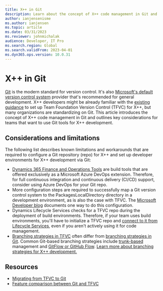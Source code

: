 ```yaml
---
title: X++ in Git
description: Learn about the concept of X++ code management in Git and outlines key considerations for teams that want to use Git tools for X++ development.
author: ianjensenisme
ms.author: ianjensen
ms.topic: article
ms.date: 03/31/2023
ms.reviewer: johnmichalak
audience: Developer, IT Pro
ms.search.region: Global
ms.search.validFrom: 2023-04-01
ms.dyn365.ops.version: 10.0.31
---
```


# X++ in Git

[Git](/devops/develop/git/what-is-git) is the modern standard for version control. It's also [Microsoft's default version control system](/azure/devops/repos/tfvc/comparison-git-tfvc?view=azure-devops&preserve-view=true#which-version-control-system-should-i-use) provider that's recommended for general development. X++ developers might be already familiar with the [existing guidance](version-control-metadata-navigation.md) to set up Team Foundation Version Control (TFVC) for X++, but many organizations are standardizing on Git. This article introduces the concept of X++ code management in Git and outlines key considerations for teams that want to use Git tools for X++ development.

## Considerations and limitations

The following list describes known limitations and workarounds that are required to configure a Git repository (repo) for X++ and set up developer environments for X++ development via Git:

- [Dynamics 365 Finance and Operations Tools](https://marketplace.visualstudio.com/items?itemName=Dyn365FinOps.dynamics365-finops-tools) are build tools that are offered exclusively as a Microsoft Azure DevOps extension. Therefore, for full continuous integration and continuous delivery (CI/CD) support, consider using Azure DevOps for your Git repo.
- More configuration steps are required to successfully map a Git version control system to the PackagesLocalDirectory directory in a development environment, as is also the case with TFVC. The [Microsoft Developer blog](https://devblogs.microsoft.com/ise/xpp-and-git/) documents one way to do this configuration.
- Dynamics Lifecycle Services checks for a TFVC repo during the deployment of build environments. Therefore, if your team uses build environments, you'll have to initialize a TFVC repo and [connect to it from Lifecycle Services](../perf-test/continuous-build-test-automation.md#azure-devops-credential-setup-and-linking-to-lcs-project), even if you aren't actively using it for code management.
- [Branching strategies in TFVC](/azure/devops/repos/tfvc/branching-strategies-with-tfvc) often differ from [branching strategies in Git](/azure/devops/repos/git/branch-policies-overview). Common Git-based branching strategies include [trunk-based](/devops/develop/how-microsoft-develops-devops) management and [GitFlow or GitHub Flow](/devops/develop/how-microsoft-develops-devops). [Learn more about branching strategies for X++ development.](branching.md)

## Resources

- [Migrating from TFVC to Git](/devops/develop/git/migrate-from-tfvc-to-git)
- [Feature comparison between Git and TFVC](/azure/devops/repos/tfvc/comparison-git-tfvc?view=azure-devops&preserve-view=true)
